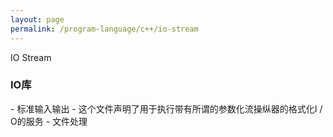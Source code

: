 ```yaml
---
layout: page
permalink: /program-language/c++/io-stream
---
```


IO Stream

### IO库
<iostream> - 标准输入输出
<iomanip> - 这个文件声明了用于执行带有所谓的参数化流操纵器的格式化I / O的服务
<fstream> - 文件处理
